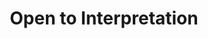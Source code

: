 ---
pid: LLG64
title: Open to Interpretation
location_transcription: Spruce Street Park, or anywhere you ca plenty trees
zipcode: '19119'
outside_phl: 
neighborhood: Mount Airy
age: '14'
age_range: 13-19
instagram: 
image_file_name: LLG_64.jpg
proposal_transcription: |-
  Chains

  Tree Pathway (real trees)
topic: Environment,Unknown
topic_summary: 0, 0
type: Tree,Sculpture Statue,Park
keywords_other: trees, chains, abstract
credit: Lily Anninger
image_labels: 
twitter: 
facebook: 
permalink: "/monuments/llg64/"
layout: item-page
---